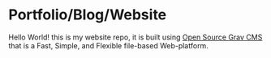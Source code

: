 # Portfolio/Blog/Website

Hello World! this is my website repo, it is built using [Open Source Grav CMS](http://getgrav.org) that is a Fast, Simple, and Flexible file-based Web-platform.
